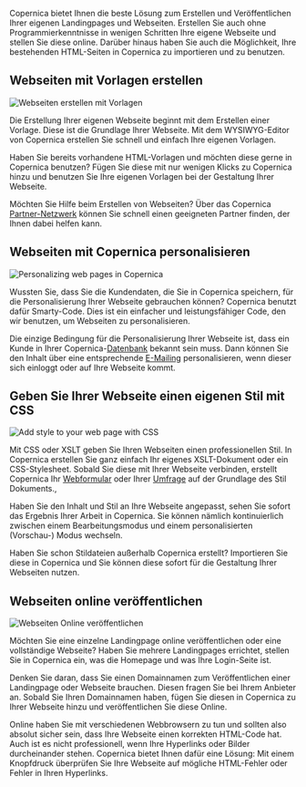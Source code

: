 Copernica bietet Ihnen die beste Lösung zum Erstellen und
Veröffentlichen Ihrer eigenen Landingpages und Webseiten. Erstellen Sie
auch ohne Programmierkenntnisse in wenigen Schritten Ihre eigene
Webseite und stellen Sie diese online. Darüber hinaus haben Sie auch die
Möglichkeit, Ihre bestehenden HTML-Seiten in Copernica zu importieren
und zu benutzen.

Webseiten mit Vorlagen erstellen
--------------------------------

![Webseiten erstellen mit
Vorlagen](Copernicacom/de-erstellen-ihre-eigenen-webseiten-01-thumb.png "Webseiten erstellen mit Vorlagen")

Die Erstellung Ihrer eigenen Webseite beginnt mit dem Erstellen einer
Vorlage. Diese ist die Grundlage Ihrer Webseite. Mit dem WYSIWYG-Editor
von Copernica erstellen Sie schnell und einfach Ihre eigenen Vorlagen.

Haben Sie bereits vorhandene HTML-Vorlagen und möchten diese gerne in
Copernica benutzen? Fügen Sie diese mit nur wenigen Klicks zu Copernica
hinzu und benutzen Sie Ihre eigenen Vorlagen bei der Gestaltung Ihrer
Webseite.

Möchten Sie Hilfe beim Erstellen von Webseiten? Über das Copernica
[Partner-Netzwerk](http://www.copernica.com/de/support/finden-sie-einen-partner "Partner-Netzwerk")
können Sie schnell einen geeigneten Partner finden, der Ihnen dabei
helfen kann.

Webseiten mit Copernica personalisieren
---------------------------------------

![Personalizing web pages in
Copernica](Copernicacom/de-erstellen-ihre-eigenen-webseiten-02-thumb.png "Personalizing web pages in Copernica")

Wussten Sie, dass Sie die Kundendaten, die Sie in Copernica speichern,
für die Personalisierung Ihrer Webseite gebrauchen können? Copernica
benutzt dafür Smarty-Code. Dies ist ein einfacher und leistungsfähiger
Code, den wir benutzen, um Webseiten zu personalisieren.

Die einzige Bedingung für die Personalisierung Ihrer Webseite ist, dass
ein Kunde in Ihrer
Copernica-[Datenbank](http://www.copernica.com/de/funktionen/profile/erstellen-sie-ihre-eigene-datenbank "Datenbank")
bekannt sein muss. Dann können Sie den Inhalt über eine entsprechende
[E-Mailing](http://www.copernica.com/de/funktionen/e-mailings "E-Mailing")
personalisieren, wenn dieser sich einloggt oder auf Ihre Webseite kommt.

Geben Sie Ihrer Webseite einen eigenen Stil mit CSS
---------------------------------------------------

![Add style to your web page with
CSS](Copernicacom/de-erstellen-ihre-eigenen-webseiten-03-thumb.png "Add style to your web page with CSS")

Mit CSS oder XSLT geben Sie Ihren Webseiten einen professionellen Stil.
In Copernica erstellen Sie ganz einfach Ihr eigenes XSLT-Dokument oder
ein CSS-Stylesheet. Sobald Sie diese mit Ihrer Webseite verbinden,
erstellt Copernica Ihr
[Webformular](http://www.copernica.com/de/funktionen/webseiten/verschiedene-webformulare "Webformular")
oder Ihrer
[Umfrage](http://www.copernica.com/de/funktionen/webseiten/umfragen "Umfrage")
auf der Grundlage des Stil Dokuments.,

Haben Sie den Inhalt und Stil an Ihre Webseite angepasst, sehen Sie
sofort das Ergebnis Ihrer Arbeit in Copernica. Sie können nämlich
kontinuierlich zwischen einem Bearbeitungsmodus und einem
personalisierten (Vorschau-) Modus wechseln.

Haben Sie schon Stildateien außerhalb Copernica erstellt? Importieren
Sie diese in Copernica und Sie können diese sofort für die Gestaltung
Ihrer Webseiten nutzen.

Webseiten online veröffentlichen
--------------------------------

![Webseiten Online
veröffentlichen](Copernicacom/de-erstellen-ihre-eigenen-webseiten-04-thumb.png "Webseiten Online veröffentlichen")

Möchten Sie eine einzelne Landingpage online veröffentlichen oder eine
vollständige Webseite? Haben Sie mehrere Landingpages errichtet, stellen
Sie in Copernica ein, was die Homepage und was Ihre Login-Seite ist.

Denken Sie daran, dass Sie einen Domainnamen zum Veröffentlichen einer
Landingpage oder Webseite brauchen. Diesen fragen Sie bei Ihrem Anbieter
an. Sobald Sie Ihren Domainnamen haben, fügen Sie diesen in Copernica zu
Ihrer Webseite hinzu und veröffentlichen Sie diese Online.

Online haben Sie mit verschiedenen Webbrowsern zu tun und sollten also
absolut sicher sein, dass Ihre Webseite einen korrekten HTML-Code hat.
Auch ist es nicht professionell, wenn Ihre Hyperlinks oder Bilder
durcheinander stehen. Copernica bietet Ihnen dafür eine Lösung: Mit
einem Knopfdruck überprüfen Sie Ihre Webseite auf mögliche HTML-Fehler
oder Fehler in Ihren Hyperlinks.
